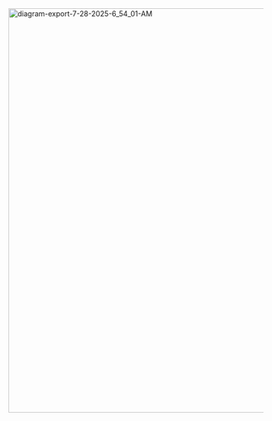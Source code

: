 <img width="1509" height="799" alt="diagram-export-7-28-2025-6_54_01-AM" src="https://github.com/user-attachments/assets/6b759fe4-a2c4-46ba-8d2e-facf26d6d15c" />
